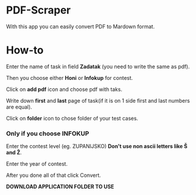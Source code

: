 # PDF-Scraper
With this app you can easily convert PDF to Mardown format.

# How-to

Enter the name of task in field **Zadatak** (you need to write the same as pdf).

Then you choose either **Honi** or **Infokup** for contest.

Click on **add pdf** icon and choose pdf with taks.

Write down **first** and **last** page of task(if it is on 1 side first and last numbers are equal).

Click on **folder** icon to chose folder of your test cases.

### Only if you choose INFOKUP

Enter the contest level (eg. ZUPANIJSKO) **Don't use non ascii letters like Š and Ž**.

Enter the year of contest.

After you done all of that click Convert.

**DOWNLOAD APPLICATION FOLDER TO USE**

